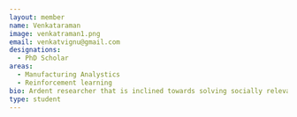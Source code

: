 ```yaml
---
layout: member
name: Venkataraman
image: venkatraman1.png
email: venkatvignu@gmail.com
designations: 
  - PhD Scholar
areas:
  - Manufacturing Analystics
  - Reinforcement learning
bio: Ardent researcher that is inclined towards solving socially relevant problems.Area of research Manufacturing Analytics, Process systems, Reinforcement Learning
type: student
---
```

